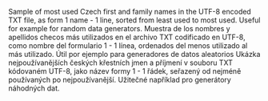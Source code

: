 Sample of most used Czech first and family names in the UTF-8 encoded TXT file, as form 1 name - 1 line, sorted from least used to most used. Useful for example for random data generators.
Muestra de los nombres y apellidos checos más utilizados en el archivo TXT codificado en UTF-8, como nombre del formulario 1 - 1 línea, ordenados del menos utilizado al más utilizado. Útil por ejemplo para generadores de datos aleatorios 
Ukázka nejpoužívanějších českých křestních jmen a příjmení v souboru TXT kódovaném UTF-8, jako název formy 1 - 1 řádek, seřazený od nejméně používaných po nejpoužívanější. Užitečné například pro generátory náhodných dat. 
